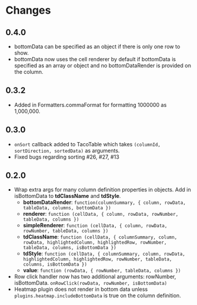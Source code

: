 # Changes

## 0.4.0
- bottomData can be specified as an object if there is only one row to show.
- bottomData now uses the cell renderer by default if bottomData is specified as an array or object and no bottomDataRender is provided on the column.

## 0.3.2
- Added in Formatters.commaFormat for formatting 1000000 as 1,000,000.

## 0.3.0
- `onSort` callback added to TacoTable which takes `(columnId, sortDirection, sortedData)` as arguments.
- Fixed bugs regarding sorting #26, #27, #13

## 0.2.0

- Wrap extra args for many column definition properties in objects. Add in isBottomData to **tdClassName** and **tdStyle**.
  - **bottomDataRender**: `function(columnSummary, { column, rowData, tableData, columns, bottomData })`
  - **renderer**: `function (cellData, { column, rowData, rowNumber, tableData, columns })`
  - **simpleRenderer**: `function (cellData, { column, rowData, rowNumber, tableData, columns })`
  - **tdClassName**: `function (cellData, { columnSummary, column, rowData, highlightedColumn, highlightedRow, rowNumber, tableData, columns, isBottomData })`
  - **tdStyle**: `function (cellData, { columnSummary, column, rowData, highlightedColumn, highlightedRow, rowNumber, tableData, columns, isBottomData })`
  - **value**: `function (rowData, { rowNumber, tableData, columns })`
- Row click handler now has two additional arguments: rowNumber, isBottomData. `onRowClick(rowData, rowNumber, isBottomData)`
- Heatmap plugin does not render in bottom data unless `plugins.heatmap.includeBottomData` is true on the column definition.
